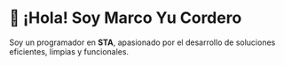 # 👋 ¡Hola! Soy Marco Yu Cordero

Soy un programador en **STA**, apasionado por el desarrollo de soluciones eficientes, limpias y funcionales.
